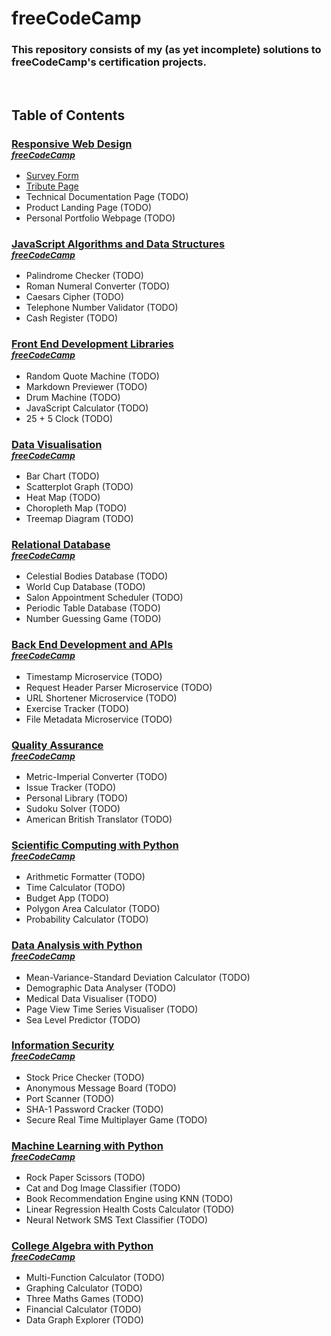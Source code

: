 # freeCodeCamp

### This repository consists of my (as yet incomplete) solutions to freeCodeCamp's certification projects.

<br/>

## Table of Contents

### **[Responsive Web Design](/responsive-web-design/)**<br/><sup><a href="https://www.freecodecamp.org/learn/2022/responsive-web-design/">_freeCodeCamp_</a></sup>

- [Survey Form](/responsive-web-design/survey-form/)
- [Tribute Page](/responsive-web-design/tribute-page/)
- Technical Documentation Page (TODO)
- Product Landing Page (TODO)
- Personal Portfolio Webpage (TODO)

### **[JavaScript Algorithms and Data Structures](/javascript-algorithms-and-data-structures/)**<br/><sup><a href="https://www.freecodecamp.org/learn/javascript-algorithms-and-data-structures/">_freeCodeCamp_</a></sup>

- Palindrome Checker (TODO)
- Roman Numeral Converter (TODO)
- Caesars Cipher (TODO)
- Telephone Number Validator (TODO)
- Cash Register (TODO)

### **[Front End Development Libraries](/front-end-development-libraries/)**<br/><sup><a href="https://www.freecodecamp.org/learn/front-end-development-libraries/">_freeCodeCamp_</a></sup>

- Random Quote Machine (TODO)
- Markdown Previewer (TODO)
- Drum Machine (TODO)
- JavaScript Calculator (TODO)
- 25 + 5 Clock (TODO)

### **[Data Visualisation](/data-visualisation/)**<br/><sup><a href="https://www.freecodecamp.org/learn/data-visualization/">_freeCodeCamp_</a></sup>

- Bar Chart (TODO)
- Scatterplot Graph (TODO)
- Heat Map (TODO)
- Choropleth Map (TODO)
- Treemap Diagram (TODO)

### **[Relational Database](/relational-database/)**<br/><sup><a href="https://www.freecodecamp.org/learn/relational-database/">_freeCodeCamp_</a></sup>

- Celestial Bodies Database (TODO)
- World Cup Database (TODO)
- Salon Appointment Scheduler (TODO)
- Periodic Table Database (TODO)
- Number Guessing Game (TODO)

### **[Back End Development and APIs](/back-end-development-and-apis/)**<br/><sup><a href="https://www.freecodecamp.org/learn/back-end-development-and-apis/">_freeCodeCamp_</a></sup>

- Timestamp Microservice (TODO)
- Request Header Parser Microservice (TODO)
- URL Shortener Microservice (TODO)
- Exercise Tracker (TODO)
- File Metadata Microservice (TODO)

### **[Quality Assurance](/quality-assurance/)**<br/><sup><a href="https://www.freecodecamp.org/learn/quality-assurance/">_freeCodeCamp_</a></sup>

- Metric-Imperial Converter (TODO)
- Issue Tracker (TODO)
- Personal Library (TODO)
- Sudoku Solver (TODO)
- American British Translator (TODO)

### **[Scientific Computing with Python](/scientific-computing-with-python/)**<br/><sup><a href="https://www.freecodecamp.org/learn/scientific-computing-with-python/">_freeCodeCamp_</a></sup>

- Arithmetic Formatter (TODO)
- Time Calculator (TODO)
- Budget App (TODO)
- Polygon Area Calculator (TODO)
- Probability Calculator (TODO)

### **[Data Analysis with Python](/data-analysis-with-python/)**<br/><sup><a href="https://www.freecodecamp.org/learn/data-analysis-with-python/">_freeCodeCamp_</a></sup>

- Mean-Variance-Standard Deviation Calculator (TODO)
- Demographic Data Analyser (TODO)
- Medical Data Visualiser (TODO)
- Page View Time Series Visualiser (TODO)
- Sea Level Predictor (TODO)

### **[Information Security](/information-security/)**<br/><sup><a href="https://www.freecodecamp.org/learn/information-security/">_freeCodeCamp_</a></sup>

- Stock Price Checker (TODO)
- Anonymous Message Board (TODO)
- Port Scanner (TODO)
- SHA-1 Password Cracker (TODO)
- Secure Real Time Multiplayer Game (TODO)

### **[Machine Learning with Python](/machine-learning-with-python/)**<br/><sup><a href="https://www.freecodecamp.org/learn/machine-learning-with-python/">_freeCodeCamp_</a></sup>

- Rock Paper Scissors (TODO)
- Cat and Dog Image Classifier (TODO)
- Book Recommendation Engine using KNN (TODO)
- Linear Regression Health Costs Calculator (TODO)
- Neural Network SMS Text Classifier (TODO)

### **[College Algebra with Python](/college-algebra-with-python/)**<br/><sup><a href="https://www.freecodecamp.org/learn/college-algebra-with-python/">_freeCodeCamp_</a></sup>

- Multi-Function Calculator (TODO)
- Graphing Calculator (TODO)
- Three Maths Games (TODO)
- Financial Calculator (TODO)
- Data Graph Explorer (TODO)
